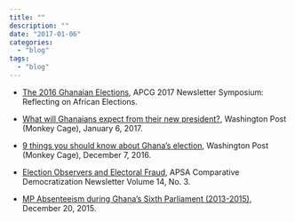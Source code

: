 ```yaml
---
title: ""
description: ""
date: "2017-01-06"
categories:
  - "blog"
tags:
  - "blog"
---
```

- [The 2016 Ghanaian Elections](https://africanpoliticsgroup.org/newsletters/2017-newsletter-2/2017-newsletter-symposium-2), APCG 2017 Newsletter Symposium: Reflecting on African Elections.

- [What will Ghanaians expect from their new president?](https://www.washingtonpost.com/news/monkey-cage/wp/2017/01/06/what-will-ghanaians-expect-from-their-new-president/?noredirect=on&utm_term=.617ae25ddd84), Washington Post (Monkey Cage), January 6, 2017.

- [9 things you should know about Ghana’s election](https://www.washingtonpost.com/news/monkey-cage/wp/2016/12/07/nine-things-you-should-know-about-ghanas-election/?utm_term=.90d67e878e50), Washington Post (Monkey Cage), December 7, 2016.

- [Election Observers and Electoral Fraud](https://mk0apsaconnectbvy6p6.kinstacdn.com/wp-content/uploads/sites/26/2017/10/2016_14_3.pdf), APSA Comparative Democratization Newsletter Volume 14, No. 3. 

- [MP Absenteeism during Ghana’s Sixth Parliament (2013-2015)](http://blog.odekro.org/2015/12/20/mp-absenteeism-during-ghanas-sixth-parliament-2013-2015/), December 20, 2015.
